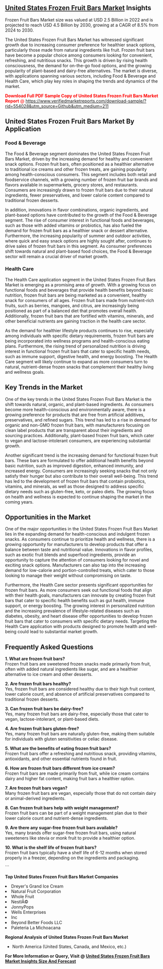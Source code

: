 <h2><a href="https://www.verifiedmarketreports.com/download-sample/?rid=554028&amp;utm_source=Github&amp;utm_medium=211" target="_blank">United States Frozen Fruit Bars Market</a> Insights</h2><p>Frozen Fruit Bars Market size was valued at USD 2.5 Billion in 2022 and is projected to reach USD 4.5 Billion by 2030, growing at a CAGR of 8.5% from 2024 to 2030.</p><p><p>The United States Frozen Fruit Bars Market has witnessed significant growth due to increasing consumer preference for healthier snack options, particularly those made from natural ingredients like fruit. Frozen fruit bars have become a popular choice among consumers looking for convenient, refreshing, and nutritious snacks. This growth is driven by rising health consciousness, the demand for on-the-go food options, and the growing popularity of plant-based and dairy-free alternatives. The market is diverse, with applications spanning various sectors, including Food & Beverage and Health Care, which play key roles in shaping the trends and dynamics of the market.</p><p><p><span class=""><span style="color: #ff0000;"><strong>Download Full PDF Sample Copy of United States Frozen Fruit Bars Market Report</strong> @ </span><a href="https://www.verifiedmarketreports.com/download-sample/?rid=554028&amp;utm_source=Github&amp;utm_medium=211" target="_blank">https://www.verifiedmarketreports.com/download-sample/?rid=554028&amp;utm_source=Github&amp;utm_medium=211</a></span></p></p><h2>United States Frozen Fruit Bars Market By Application</h2><h3>Food & Beverage</h3><p>The Food & Beverage segment dominates the United States Frozen Fruit Bars Market, driven by the increasing demand for healthy and convenient snack options. Frozen fruit bars, often positioned as a healthier alternative to traditional ice creams and other frozen treats, are gaining popularity among health-conscious consumers. This segment includes both retail and foodservice channels, with a growing number of frozen fruit bar brands and flavors available in supermarkets, grocery stores, and restaurants. Consumers are increasingly drawn to frozen fruit bars due to their natural ingredients, fewer preservatives, and lower calorie content compared to traditional frozen desserts.</p><p>In addition, innovations in flavor combinations, organic ingredients, and plant-based options have contributed to the growth of the Food & Beverage segment. The rise of consumer interest in functional foods and beverages, such as those with added vitamins or probiotics, has also fueled the demand for frozen fruit bars as a healthier snack or dessert alternative. Furthermore, the increasing popularity of summer and outdoor activities, where quick and easy snack options are highly sought after, continues to drive sales of frozen fruit bars in this segment. As consumer preferences shift towards natural and plant-based food choices, the Food & Beverage sector will remain a crucial driver of market growth.</p><h3>Health Care</h3><p>The Health Care application segment in the United States Frozen Fruit Bars Market is emerging as a promising area of growth. With a growing focus on functional foods and beverages that provide health benefits beyond basic nutrition, frozen fruit bars are being marketed as a convenient, healthy snack for consumers of all ages. Frozen fruit bars made from nutrient-rich fruits, such as berries, mangoes, and citrus, are increasingly being positioned as part of a balanced diet that promotes overall health. Additionally, frozen fruit bars that are fortified with vitamins, minerals, and other beneficial nutrients are gaining traction in the health care sector.</p><p>As the demand for healthier lifestyle products continues to rise, especially among individuals with specific dietary requirements, frozen fruit bars are being incorporated into wellness programs and health-conscious eating plans. Furthermore, the rising trend of personalized nutrition is driving interest in functional frozen fruit bars that cater to specific health needs, such as immune support, digestive health, and energy boosting. The Health Care segment will likely continue to expand as more consumers turn to natural, nutrient-dense frozen snacks that complement their healthy living and wellness goals.</p><h2>Key Trends in the Market</h2><p>One of the key trends in the United States Frozen Fruit Bars Market is the shift towards natural, organic, and plant-based ingredients. As consumers become more health-conscious and environmentally aware, there is a growing preference for products that are free from artificial additives, preservatives, and refined sugars. This trend has led to a rise in demand for organic and non-GMO frozen fruit bars, with manufacturers focusing on clean label products that are transparent about their ingredients and sourcing practices. Additionally, plant-based frozen fruit bars, which cater to vegan and lactose-intolerant consumers, are experiencing substantial growth.</p><p>Another significant trend is the increasing demand for functional frozen fruit bars. These bars are formulated to offer additional health benefits beyond basic nutrition, such as improved digestion, enhanced immunity, and increased energy. Consumers are increasingly seeking snacks that not only satisfy their hunger but also contribute to their overall well-being. This trend has led to the development of frozen fruit bars that contain probiotics, vitamins, and minerals, as well as those designed to address specific dietary needs such as gluten-free, keto, or paleo diets. The growing focus on health and wellness is expected to continue shaping the market in the coming years.</p><h2>Opportunities in the Market</h2><p>One of the major opportunities in the United States Frozen Fruit Bars Market lies in the expanding demand for health-conscious and indulgent frozen snacks. As consumers continue to prioritize health and wellness, there is a growing opportunity for manufacturers to develop products that offer a balance between taste and nutritional value. Innovations in flavor profiles, such as exotic fruit blends and superfood ingredients, provide an opportunity to capture the attention of consumers looking for novel and exciting snack options. Manufacturers can also tap into the increasing demand for low-calorie and portion-controlled treats, which cater to those looking to manage their weight without compromising on taste.</p><p>Furthermore, the Health Care sector presents significant opportunities for frozen fruit bars. As more consumers seek out functional foods that align with their health goals, manufacturers can innovate by creating frozen fruit bars that cater to specific health benefits such as gut health, immune support, or energy boosting. The growing interest in personalized nutrition and the increasing prevalence of lifestyle-related diseases such as diabetes, obesity, and heart disease offer opportunities to develop frozen fruit bars that cater to consumers with specific dietary needs. Targeting the Health Care application with products designed to promote health and well-being could lead to substantial market growth.</p><h2>Frequently Asked Questions</h2><p><strong>1. What are frozen fruit bars?</strong><br>Frozen fruit bars are sweetened frozen snacks made primarily from fruit, often with added natural ingredients like sugar, and are a healthier alternative to ice cream and other desserts.</p><p><strong>2. Are frozen fruit bars healthy?</strong><br>Yes, frozen fruit bars are considered healthy due to their high fruit content, lower calorie count, and absence of artificial preservatives compared to traditional frozen desserts.</p><p><strong>3. Can frozen fruit bars be dairy-free?</strong><br>Yes, many frozen fruit bars are dairy-free, especially those that cater to vegan, lactose-intolerant, or plant-based diets.</p><p><strong>4. Are frozen fruit bars gluten-free?</strong><br>Yes, many frozen fruit bars are naturally gluten-free, making them suitable for individuals with gluten sensitivities or celiac disease.</p><p><strong>5. What are the benefits of eating frozen fruit bars?</strong><br>Frozen fruit bars offer a refreshing and nutritious snack, providing vitamins, antioxidants, and other essential nutrients found in fruit.</p><p><strong>6. How are frozen fruit bars different from ice cream?</strong><br>Frozen fruit bars are made primarily from fruit, while ice cream contains dairy and higher fat content, making fruit bars a healthier option.</p><p><strong>7. Are frozen fruit bars vegan?</strong><br>Many frozen fruit bars are vegan, especially those that do not contain dairy or animal-derived ingredients.</p><p><strong>8. Can frozen fruit bars help with weight management?</strong><br>Frozen fruit bars can be part of a weight management plan due to their lower calorie count and nutrient-dense ingredients.</p><p><strong>9. Are there any sugar-free frozen fruit bars available?</strong><br>Yes, many brands offer sugar-free frozen fruit bars, using natural sweeteners like stevia or monk fruit to provide a healthier option.</p><p><strong>10. What is the shelf life of frozen fruit bars?</strong><br>Frozen fruit bars typically have a shelf life of 6-12 months when stored properly in a freezer, depending on the ingredients and packaging.</p>```</p><p><strong>Top United States Frozen Fruit Bars Market Companies</strong></p><div data-test-id=""><p><li>Dreyer's Grand Ice Cream</li><li> Natural Fruit Corporation</li><li> Whole Fruit</li><li> NestlÃ©</li><li> JonnyPops</li><li> Wells Enterprises</li><li> Inc</li><li> Beyond Better Foods LLC</li><li> Paleteria La Michoacana</li></p><div><strong>Regional Analysis of&nbsp;United States Frozen Fruit Bars Market</strong></div><ul><li dir="ltr"><p dir="ltr">North America&nbsp;(United States, Canada, and Mexico, etc.)</p></li></ul><p><strong>For More Information or Query, Visit @&nbsp;</strong><strong><a href="https://www.verifiedmarketreports.com/product/frozen-fruit-bars-market/?utm_source=Github&amp;utm_medium=211" target="_blank">United States Frozen Fruit Bars Market Insights Size And Forecast</a></strong></p></div>
